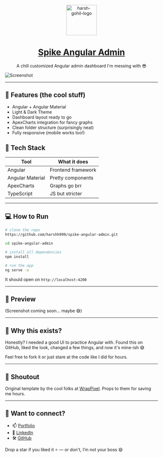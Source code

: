 <p align="center">
   <a href="https://github.com/harshh999" target="_blank">
      <img src="https://avatars.githubusercontent.com/u/106004974?v=4" alt="harsh-gohil-logo" width="100px" height="100px">
   </a>
</p>
<h1 align="center">
   <a href="https://github.com/harshh999/spike-angular-admin" target="_blank">
       Spike Angular Admin 
   </a>
</h1>
<p align="center">A chill customized Angular admin dashboard I'm messing with 😎</p>

![Screenshot](https://www.wrappixel.com/wp-content/uploads/2023/10/Spike-Admin-Angular-WrapPixel-Preview-1.jpg)

---

## 🚀 Features (the cool stuff)

- Angular + Angular Material
- Light & Dark Theme
- Dashboard layout ready to go
- ApexCharts integration for fancy graphs
- Clean folder structure (surprisingly neat)
- Fully responsive (mobile works too!)


## 🧪 Tech Stack

| Tool | What it does |
|------|---------------|
| Angular | Frontend framework |
| Angular Material | Pretty components |
| ApexCharts | Graphs go brr |
| TypeScript | JS but stricter |

---

## 💻 How to Run

```bash
# clone the repo
https://github.com/harshh999/spike-angular-admin.git

cd spike-angular-admin

# install all dependencies
npm install

# run the app
ng serve -o
```

It should open on `http://localhost:4200`

---

## 📸 Preview

(Screenshot coming soon... maybe 😅)

---

## 🤔 Why this exists?

Honestly? I needed a good UI to practice Angular with. Found this on GitHub, liked the look, changed a few things, and now it's mine-ish 😅

Feel free to fork it or just stare at the code like I did for hours.

---

## 🙌 Shoutout

Original template by the cool folks at [WrapPixel](https://www.wrappixel.com/). Props to them for saving me hours.

---

## 🧠 Want to connect?

- 📫 [Portfolio](https://bit.ly/4laaqdP)
- 💼 [LinkedIn](https://www.linkedin.com/in/harshgohil9/)
- 🛠️ [GitHub](https://github.com/harshh999)

Drop a star if you liked it ⭐ — or don't, I’m not your boss 😄
